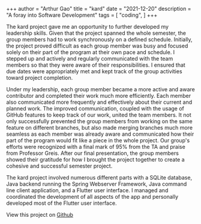+++
author = "Arthur Gao"
title = "kard"
date = "2021-12-20"
description = "A foray into Software Development"
tags = [
    "coding",
]
+++

The kard project gave me an opportunity to further developed my leadership skills. Given that the project spanned the whole semester, the group members had to work synchronously on a defined schedule. Initially, the project proved difficult as each group member was busy and focused solely on their part of the program at their own pace and schedule. I stepped up and actively and regularly communicated with the team members so that they were aware of their responsibilities. I ensured that due dates were appropriately met and kept track of the group activities toward project completion. 

Under my leadership, each group member became a more active and aware contributor and completed their work much more efficiently. Each member also communicated more frequently and effectively about their current and planned work. The improved communication, coupled with the usage of GitHub features to keep track of our work, united the team members. It not only successfully prevented the group members from working on the same feature on different branches, but also made merging branches much more seamless as each member was already aware and communicated how their part of the program would fit like a piece in the whole project. Our group's efforts were recognized with a final mark of 95% from the TA and praise from Professor Greis. After our final presentation, the group members showed their gratitude for how I brought the project together to create a cohesive and successful semester project.

The kard project involved numerous different parts with a SQLite database, Java backend running the Spring Webserver Framework, Java command line client application, and a Flutter user interface. I managed and coordinated the development of all aspects of the app and personally developed most of the Flutter user interface.

View this project on [Github]()
